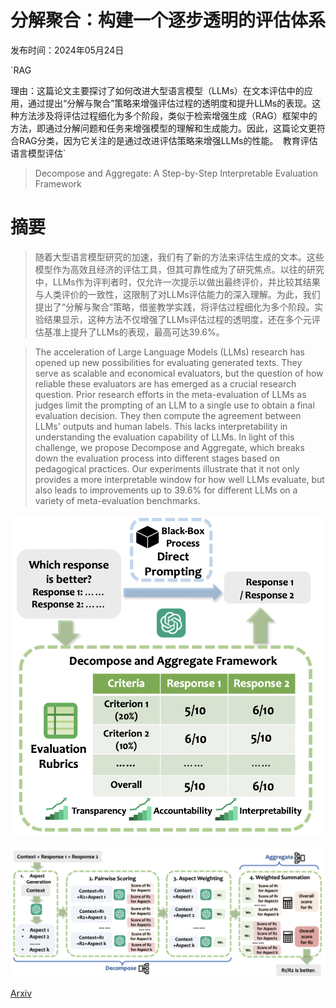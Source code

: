 # 分解聚合：构建一个逐步透明的评估体系

发布时间：2024年05月24日

`RAG

理由：这篇论文主要探讨了如何改进大型语言模型（LLMs）在文本评估中的应用，通过提出“分解与聚合”策略来增强评估过程的透明度和提升LLMs的表现。这种方法涉及将评估过程细化为多个阶段，类似于检索增强生成（RAG）框架中的方法，即通过分解问题和任务来增强模型的理解和生成能力。因此，这篇论文更符合RAG分类，因为它关注的是通过改进评估策略来增强LLMs的性能。` `教育评估` `语言模型评估`

> Decompose and Aggregate: A Step-by-Step Interpretable Evaluation Framework

# 摘要

> 随着大型语言模型研究的加速，我们有了新的方法来评估生成的文本。这些模型作为高效且经济的评估工具，但其可靠性成为了研究焦点。以往的研究中，LLMs作为评判者时，仅允许一次提示以做出最终评价，并比较其结果与人类评价的一致性，这限制了对LLMs评估能力的深入理解。为此，我们提出了“分解与聚合”策略，借鉴教学实践，将评估过程细化为多个阶段。实验结果显示，这种方法不仅增强了LLMs评估过程的透明度，还在多个元评估基准上提升了LLMs的表现，最高可达39.6%。

> The acceleration of Large Language Models (LLMs) research has opened up new possibilities for evaluating generated texts. They serve as scalable and economical evaluators, but the question of how reliable these evaluators are has emerged as a crucial research question. Prior research efforts in the meta-evaluation of LLMs as judges limit the prompting of an LLM to a single use to obtain a final evaluation decision. They then compute the agreement between LLMs' outputs and human labels. This lacks interpretability in understanding the evaluation capability of LLMs. In light of this challenge, we propose Decompose and Aggregate, which breaks down the evaluation process into different stages based on pedagogical practices. Our experiments illustrate that it not only provides a more interpretable window for how well LLMs evaluate, but also leads to improvements up to 39.6% for different LLMs on a variety of meta-evaluation benchmarks.

![分解聚合：构建一个逐步透明的评估体系](../../../paper_images/2405.15329/crown-jewel-llmeval2.png)

![分解聚合：构建一个逐步透明的评估体系](../../../paper_images/2405.15329/framework-llmeval2.png)

[Arxiv](https://arxiv.org/abs/2405.15329)